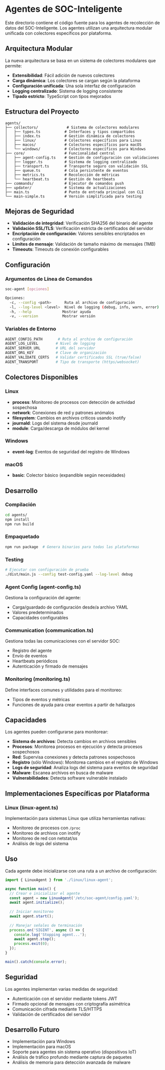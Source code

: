 # Agentes de SOC-Inteligente

Este directorio contiene el código fuente para los agentes de recolección de datos del SOC-Inteligente. Los agentes utilizan una arquitectura modular unificada con colectores específicos por plataforma.

## Arquitectura Modular

La nueva arquitectura se basa en un sistema de colectores modulares que permite:
- **Extensibilidad**: Fácil adición de nuevos colectores
- **Carga dinámica**: Los colectores se cargan según la plataforma
- **Configuración unificada**: Una sola interfaz de configuración
- **Logging centralizado**: Sistema de logging consistente
- **Tipado estricto**: TypeScript con tipos mejorados

## Estructura del Proyecto

```
agents/
├── collectors/             # Sistema de colectores modulares
│   ├── types.ts           # Interfaces y tipos compartidos
│   ├── index.ts           # Gestión dinámica de colectores
│   ├── linux/             # Colectores específicos para Linux
│   ├── macos/             # Colectores específicos para macOS  
│   └── windows/           # Colectores específicos para Windows
├── core/                  # Funcionalidad central
│   ├── agent-config.ts    # Gestión de configuración con validaciones
│   ├── logger.ts          # Sistema de logging centralizado
│   ├── transport.ts       # Transporte seguro con validación SSL
│   ├── queue.ts           # Cola persistente de eventos
│   ├── metrics.ts         # Recolección de métricas
│   └── heartbeat.ts       # Gestión de heartbeats
├── commands/              # Ejecutor de comandos push
├── updater/               # Sistema de actualizaciones
├── main.ts                # Punto de entrada principal con CLI
└── main-simple.ts         # Versión simplificada para testing
```

## Mejoras de Seguridad

- **Validación de integridad**: Verificación SHA256 del binario del agente
- **Validación SSL/TLS**: Verificación estricta de certificados del servidor
- **Encriptación de configuración**: Valores sensibles encriptados en configuración
- **Límites de mensaje**: Validación de tamaño máximo de mensajes (1MB)
- **Timeouts**: Timeouts de conexión configurables

## Configuración

### Argumentos de Línea de Comandos

```bash
soc-agent [opciones]

Opciones:
  -c, --config <path>      Ruta al archivo de configuración
  -l, --log-level <level>  Nivel de logging (debug, info, warn, error)
  -h, --help              Mostrar ayuda
  -v, --version           Mostrar versión
```

### Variables de Entorno

```bash
AGENT_CONFIG_PATH       # Ruta al archivo de configuración
AGENT_LOG_LEVEL        # Nivel de logging
AGENT_SERVER_URL       # URL del servidor
AGENT_ORG_KEY          # Clave de organización
AGENT_VALIDATE_CERTS   # Validar certificados SSL (true/false)
AGENT_TRANSPORT        # Tipo de transporte (https/websocket)
```

## Colectores Disponibles

### Linux
- **process**: Monitoreo de procesos con detección de actividad sospechosa
- **network**: Conexiones de red y patrones anómalos
- **filesystem**: Cambios en archivos críticos usando inotify
- **journald**: Logs del sistema desde journald
- **module**: Carga/descarga de módulos del kernel

### Windows
- **event-log**: Eventos de seguridad del registro de Windows

### macOS
- **basic**: Colector básico (expandible según necesidades)

## Desarrollo

### Compilación

```bash
cd agents/
npm install
npm run build
```

### Empaquetado

```bash
npm run package  # Genera binarios para todas las plataformas
```

### Testing

```bash
# Ejecutar con configuración de prueba
./dist/main.js --config test-config.yaml --log-level debug
```

### Agent Config (agent-config.ts)

Gestiona la configuración del agente:
- Carga/guardado de configuración desde/a archivo YAML
- Valores predeterminados
- Capacidades configurables

### Communication (communication.ts)

Gestiona todas las comunicaciones con el servidor SOC:
- Registro del agente
- Envío de eventos
- Heartbeats periódicos
- Autenticación y firmado de mensajes

### Monitoring (monitoring.ts)

Define interfaces comunes y utilidades para el monitoreo:
- Tipos de eventos y métricas
- Funciones de ayuda para crear eventos a partir de hallazgos

## Capacidades

Los agentes pueden configurarse para monitorear:

- **Sistema de archivos**: Detecta cambios en archivos sensibles
- **Procesos**: Monitorea procesos en ejecución y detecta procesos sospechosos
- **Red**: Supervisa conexiones y detecta patrones sospechosos
- **Registro** (sólo Windows): Monitorea cambios en el registro de Windows
- **Logs de seguridad**: Analiza logs del sistema para eventos de seguridad
- **Malware**: Escanea archivos en busca de malware
- **Vulnerabilidades**: Detecta software vulnerable instalado

## Implementaciones Específicas por Plataforma

### Linux (linux-agent.ts)

Implementación para sistemas Linux que utiliza herramientas nativas:
- Monitoreo de procesos con `/proc`
- Monitoreo de archivos con inotify
- Monitoreo de red con netstat/ss
- Análisis de logs del sistema

## Uso

Cada agente debe inicializarse con una ruta a un archivo de configuración:

```typescript
import { LinuxAgent } from './linux/linux-agent';

async function main() {
  // Crear e inicializar el agente
  const agent = new LinuxAgent('/etc/soc-agent/config.yaml');
  await agent.initialize();
  
  // Iniciar monitoreo
  await agent.start();
  
  // Manejar señales de terminación
  process.on('SIGINT', async () => {
    console.log('Stopping agent...');
    await agent.stop();
    process.exit(0);
  });
}

main().catch(console.error);
```

## Seguridad

Los agentes implementan varias medidas de seguridad:
- Autenticación con el servidor mediante tokens JWT
- Firmado opcional de mensajes con criptografía asimétrica
- Comunicación cifrada mediante TLS/HTTPS
- Validación de certificados del servidor

## Desarrollo Futuro

- Implementación para Windows
- Implementación para macOS
- Soporte para agentes sin sistema operativo (dispositivos IoT)
- Análisis de tráfico profundo mediante captura de paquetes
- Análisis de memoria para detección avanzada de malware